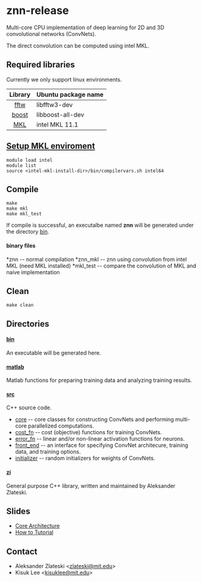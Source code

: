 znn-release
===========
Multi-core CPU implementation of deep learning for 2D and 3D convolutional networks (ConvNets).

The direct convolution can be computed using intel MKL.



Required libraries
------------------
Currently we only support linux environments.

|Library|Ubuntu package name|
|:-----:|-------------------|
|[fftw](http://www.fftw.org/)|libfftw3-dev|
|[boost](http://www.boost.org/)|libboost-all-dev|
|[MKL](https://software.intel.com/en-us/intel-mkl)|intel MKL 11.1|


[Setup MKL enviroment](https://software.intel.com/sites/products/documentation/doclib/iss/2013/compiler/cpp-lin/)
---------------
    module load intel
    module list
    source <intel-mkl-install-dir>/bin/compilervars.sh intel64 

Compile
---------------
    make
    make mkl
    make mkl_test

If compile is successful, an executalbe named **znn** will be generated under the directory [bin](./bin/).
#### binary files
*znn -- normal compilation 
*znn_mkl -- znn using convolution from intel MKL (need MKL installed)
*mkl_test -- compare the convolution of MKL and naive implementation

Clean
---------------
    make clean

Directories
-----------
#### [bin](./bin/)
An executable will be generated here.

#### [matlab](./matlab/)
Matlab functions for preparing training data and analyzing training results.

#### [src](./src/)
C++ source code.
* [core](./src/core) -- core classes for constructing ConvNets and performing multi-core parallelized computations.
* [cost_fn](./src/cost_fn/) -- cost (objective) functions for training ConvNets.
* [error_fn](./src/error_fn/) -- linear and/or non-linear activation functions for neurons.
* [front_end](./src/front_end/) -- an interface for specifying ConvNet architecure, training data, and training options.
* [initializer](./src/initializer/) -- random initializers for weights of ConvNets.

#### [zi](./zi/) 
General purpose C++ library, written and maintained by Aleksander Zlateski.



Slides
------
* [Core Architecture](https://docs.google.com/presentation/d/1O1Xkyx71eUAZnNa784wvEKzqF7-lon7qSbAWZGRKg4E/edit)
* [How to Tutorial](https://docs.google.com/presentation/d/1yPQ5xDkhHeyfL7Xt4TvoEiJzHkpoas-as5nWO48hjrQ/edit)


Contact
-------
* Aleksander Zlateski \<zlateski@mit.edu\>
* Kisuk Lee \<kisuklee@mit.edu\>
